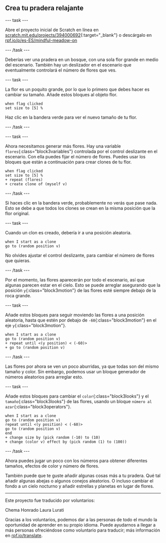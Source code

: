 ## Crea tu pradera relajante

--- task ---

Abre el proyecto inicial de Scratch en línea en [scratch.mit.edu/projects/394000692](https://scratch.mit.edu/projects/394000692){:target="_blank"} o descárgalo en [rpf.io/p/es-ES/mindful-meadow-on](https://rpf.io/p/es-ES/mindful-meadow-go)

--- /task ---

Deberías ver una pradera en un bosque, con una sola flor grande en medio del escenario. También hay un deslizador en el escenario que eventualmente controlará el número de flores que ves.

--- task ---

La flor es un poquito grande, por lo que lo primero que debes hacer es cambiar su tamaño. Añade estos bloques al objeto flor.

```blocks3
when flag clicked
set size to [5] %
```

Haz clic en la bandera verde para ver el nuevo tamaño de tu flor.

--- /task ---

--- task ---

Ahora necesitamos generar más flores. Hay una variable `flores`{:class="block3variables"} controlada por el control deslizante en el escenario. Con ella puedes fijar el número de flores. Puedes usar los bloques que están a continuación para crear clones de tu flor.

```blocks3
when flag clicked
set size to [5] %
+ repeat (flores)
+ create clone of (myself v)
```

--- /task ---

Si haces clic en la bandera verde, probablemente no verás que pase nada. Esto se debe a que todos los clones se crean en la misma posición que la flor original.

--- task ---

Cuando un clon es creado, debería ir a una posición aleatoria.

```blocks3
when I start as a clone
go to (random position v)
```

No olvides ajustar el control deslizante, para cambiar el número de flores que quieras.

--- /task ---

Por el momento, las flores aparecerán por todo el escenario, así que algunas parecen estar en el cielo. Esto se puede arreglar asegurando que la posición `y`{:class="block3motion"} de las flores esté siempre debajo de la roca grande.

--- task ---

Añade estos bloques para seguir moviendo las flores a una posición aleatoria, hasta que estén por debajo de `-60`{:class="block3motion"} en el eje `y`{:class="block3motion"}.

```blocks3
when I start as a clone
go to (random position v)
+ repeat until <(y position) < (-60)>
+ go to (random position v)
```

--- /task ---

Las flores por ahora se ven un poco aburridas, ya que todas son del mismo tamaño y color. Sin embargo, podemos usar un bloque generador de números aleatorios para arreglar esto.

--- task ---

Añade estos bloques para cambiar el `color`{:class="block3looks"} y el `tamaño`{:class="block3looks"} de las flores, usando un bloque `número al azar`{:class="block3operators"}.

```blocks3
when I start as a clone
go to (random position v)
repeat until <(y position) < (-60)>
go to (random position v)
end
+ change size by (pick random (-10) to (10)
+ change (color v) effect by (pick random (1) to (100))
```

--- /task ---

Ahora puedes jugar un poco con los números para obtener diferentes tamaños, efectos de color y número de flores.

También puede que te guste añadir algunas cosas más a tu pradera. Qué tal añadir algunas abejas o algunos conejos aleatorios. O incluso cambiar el fondo a un cielo nocturno y añadir estrellas y planetas en lugar de flores.

***

Este proyecto fue traducido por voluntarios:

Chema Honrado
Laura Lurati

Gracias a los voluntarios, podemos dar a las personas de todo el mundo la oportunidad de aprender en su propio idioma. Puede ayudarnos a llegar a más personas ofreciéndose como voluntario para traducir; más información en [rpf.io/translate](https://rpf.io/translate).





